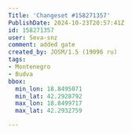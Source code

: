 ```yaml
---
Title: 'Changeset #158271357'
PublishDate: 2024-10-23T20:57:41Z
id: 158271357
user: Seva-snz
comment: added gate
created_by: JOSM/1.5 (19096 ru)
tags:
- Montenegro
- Budva
bbox:
  min_lon: 18.8495071
  min_lat: 42.2928792
  max_lon: 18.8499717
  max_lat: 42.2932759

---
```

